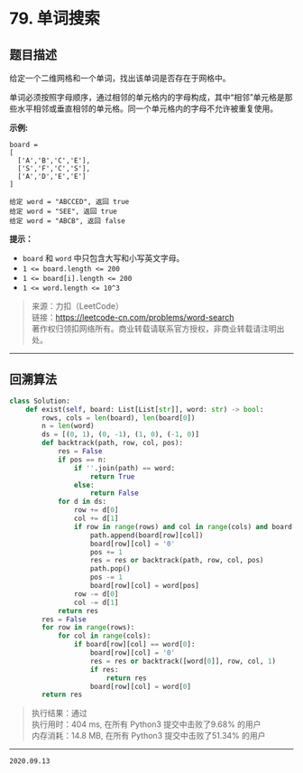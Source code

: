 # 79. 单词搜索

## 题目描述

给定一个二维网格和一个单词，找出该单词是否存在于网格中。

单词必须按照字母顺序，通过相邻的单元格内的字母构成，其中“相邻”单元格是那些水平相邻或垂直相邻的单元格。同一个单元格内的字母不允许被重复使用。

**示例:**

```text
board =
[
  ['A','B','C','E'],
  ['S','F','C','S'],
  ['A','D','E','E']
]

给定 word = "ABCCED", 返回 true
给定 word = "SEE", 返回 true
给定 word = "ABCB", 返回 false
```

**提示：**

- `board` 和 `word` 中只包含大写和小写英文字母。
- `1 <= board.length <= 200`
- `1 <= board[i].length <= 200`
- `1 <= word.length <= 10^3`

> 来源：力扣（LeetCode）  
> 链接：<https://leetcode-cn.com/problems/word-search>  
> 著作权归领扣网络所有。商业转载请联系官方授权，非商业转载请注明出处。

---

## 回溯算法

```python
class Solution:
    def exist(self, board: List[List[str]], word: str) -> bool:
        rows, cols = len(board), len(board[0])
        n = len(word)
        ds = [(0, 1), (0, -1), (1, 0), (-1, 0)]
        def backtrack(path, row, col, pos):
            res = False
            if pos == n:
                if ''.join(path) == word:
                    return True
                else:
                    return False
            for d in ds:
                row += d[0]
                col += d[1]
                if row in range(rows) and col in range(cols) and board[row][col] == word[pos]:
                    path.append(board[row][col])
                    board[row][col] = '0'
                    pos += 1
                    res = res or backtrack(path, row, col, pos) 
                    path.pop()
                    pos -= 1
                    board[row][col] = word[pos]
                row -= d[0]
                col -= d[1]
            return res
        res = False
        for row in range(rows):
            for col in range(cols):
                if board[row][col] == word[0]:
                    board[row][col] = '0'
                    res = res or backtrack([word[0]], row, col, 1)
                    if res:
                        return res
                    board[row][col] = word[0]
        return res
```

> 执行结果：通过  
> 执行用时：404 ms, 在所有 Python3 提交中击败了9.68% 的用户  
> 内存消耗：14.8 MB, 在所有 Python3 提交中击败了51.34% 的用户

---

`2020.09.13`
